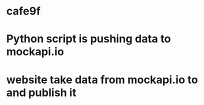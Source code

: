 # cafe9f
# Python script is pushing data to mockapi.io
# website take data from mockapi.io to and publish it
